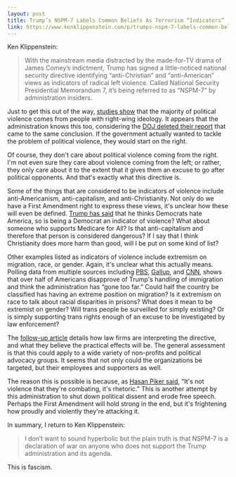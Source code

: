 ```yaml
---
layout: post
title: Trump’s NSPM-7 Labels Common Beliefs As Terrorism “Indicators”
link: https://www.kenklippenstein.com/p/trumps-nspm-7-labels-common-beliefs
---
```


Ken Klippenstein:
> With the mainstream media distracted by the made-for-TV drama of James Comey’s indictment, Trump has signed a little-noticed national security directive identifying “anti-Christian” and “anti-American” views as indicators of radical left violence. Called National Security Presidential Memorandum 7, it’s being referred to as “NSPM-7” by administration insiders.

Just to get this out of the way, [studies show][1] that the majority of political violence comes from people with right-wing ideology. It appears that the administration knows this too, considering the [DOJ deleted their report][2] that came to the same conclusion. If the government actually wanted to tackle the problem of political violence, they would start on the right.

[1]: https://www.pbs.org/newshour/politics/right-wing-extremist-violence-is-more-frequent-and-deadly-than-left-wing-violence-data-shows
[2]: https://thehill.com/homenews/administration/5507682-doj-removes-far-right-extremism-study/

Of course, they don't care about political violence coming from the right. I'm not even sure they care about violence coming from the left; or rather, they only care about it to the extent that it gives them an excuse to go after political opponents. And that's exactly what this directive is.

Some of the things that are considered to be indicators of violence include anti-Americanism, anti-capitalism, and anti-Christianity. Not only do we have a First Amendment right to express these views, it's unclear how these will even be defined. [Trump has said][3] that he thinks Democrats hate America, so is being a Democrat an indicator of violence? What about someone who supports Medicare for All? Is that anti-capitalism and therefore that person is considered dangerous? If I say that I think Christianity does more harm than good, will I be put on some kind of list?

[3]: https://thehill.com/homenews/administration/5385217-trump-on-democrats-who-voted-against-gop-megabill-i-hate-them/

Other examples listed as indicators of violence include extremism on migration, race, or gender. Again, it's unclear what this actually means. Polling data from multiple sources including [PBS][4], [Gallup][5], and [CNN][6], shows that over half of Americans disapprove of Trump's handling of immigration and think the administration has “gone too far.” Could half the country be classified has having an extreme position on migration? Is it extremism on race to talk about racial disparities in prisons? What does it mean to be extremist on gender? Will trans people be surveilled for simply existing? Or is simply supporting trans rights enough of an excuse to be investigated by law enforcement?

[4]: https://www.pbs.org/newshour/politics/what-americans-think-about-trumps-deportations-right-now
[5]: https://news.gallup.com/poll/692522/surge-concern-immigration-abated.aspx
[6]: https://www.cnn.com/2025/07/20/politics/cnn-poll-trump-deportations

The [follow-up article][7] details how law firms are interpreting the directive, and what they believe the practical effects will be. The general assessment is that this could apply to a wide variety of non-profits and political advocacy groups. It seems that not only could the organizations be targeted, but their employees and supporters as well.

[7]: https://www.kenklippenstein.com/p/trumps-nspm-7-alarms-law-firms-while

The reason this is possible is because, as [Hasan Piker said][8], “It's not violence that they're combating, it's rhetoric.” This is another attempt by this administration to shut down political dissent and erode free speech. Perhaps the First Amendment will hold strong in the end, but it's frightening how proudly and violently they're attacking it.

[8]: https://www.youtube.com/watch?v=MPlTgsUh4NA

In summary, I return to Ken Klippenstein:
> I don’t want to sound hyperbolic but the plain truth is that NSPM-7 is a declaration of war on anyone who does not support the Trump administration and its agenda.

This is fascism.
